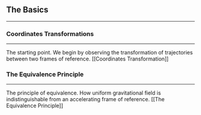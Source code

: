 
## The Basics
---
### Coordinates Transformations
---
The starting point. We begin by observing the transformation of trajectories between two frames of reference.
[[Coordinates Transformation]]

### The Equivalence Principle
---
The principle of equivalence. How uniform gravitational field is indistinguishable from an accelerating frame of reference.
[[The Equivalence Principle]]
